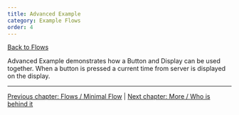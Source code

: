 ```yaml
---
title: Advanced Example
category: Example Flows
order: 4
---
```


[<i class="fa fa-arrow-up" aria-hidden="true"></i> Back to Flows](/cloud/flows)

Advanced Example demonstrates how a Button and Display can be used together. When a button is pressed a current time from server is displayed on the display.

-----

[<i class="fa fa-arrow-left" aria-hidden="true"></i> Previous chapter: Flows / Minimal Flow](/examples/minimal_flow) | [Next chapter: More / Who is behind it <i class="fa fa-arrow-right" aria-hidden="true"></i>](/more/authors)
